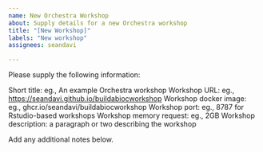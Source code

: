 ```yaml
---
name: New Orchestra Workshop
about: Supply details for a new Orchestra workshop
title: "[New Workshop]"
labels: "New workshop"
assignees: seandavi

---
```


Please supply the following information:

Short title: eg., An example Orchestra workshop
Workshop URL: eg., https://seandavi.github.io/buildabiocworkshop
Workshop docker image: eg., ghcr.io/seandavi/buildabiocworkshop
Workshop port: eg., 8787 for Rstudio-based workshops
Workshop memory request: eg., 2GB
Workshop description: a paragraph or two describing the workshop

Add any additional notes below.
